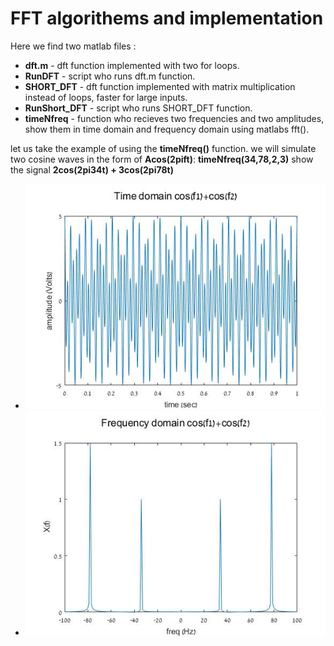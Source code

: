 # FFT algorithems and implementation #
Here we find two matlab files :
* **dft.m** - dft function implemented with two for loops.
* **RunDFT** - script who runs dft.m function.
* **SHORT_DFT** - dft function implemented with matrix multiplication  instead of loops, faster for large inputs.
* **RunShort_DFT** - script who runs SHORT_DFT function.
* **timeNfreq** - function who recieves two frequencies and two amplitudes, show them in time domain and frequency domain using matlabs fft().

let us take the example of using the **timeNfreq()** function.
we will simulate two cosine waves in the form of **Acos(2pift)**:
**timeNfreq(34,78,2,3)** show the signal **2cos(2pi34t) + 3cos(2pi78t)**
* ![picture alt](https://github.com/amitsason/Digital-Signal-Processing-DSP-/blob/master/DFT/time%20domain.jpg)
* ![picture alt](https://github.com/amitsason/Digital-Signal-Processing-DSP-/blob/master/DFT/freq%20domain.jpg)

